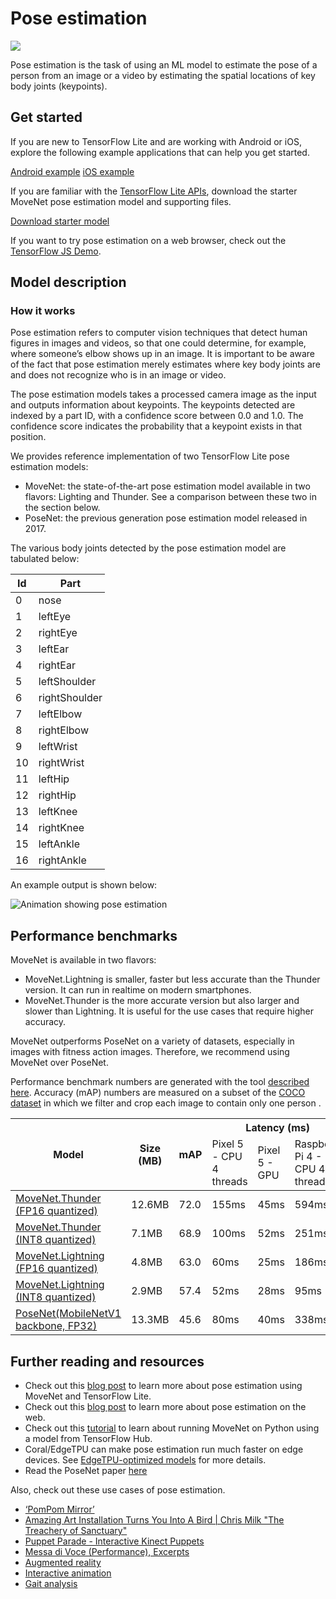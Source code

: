 # Pose estimation

<img src="../images/pose.png" class="attempt-right" />

Pose estimation is the task of using an ML model to estimate the pose of a
person from an image or a video by estimating the spatial locations of key body
joints (keypoints).

## Get started

If you are new to TensorFlow Lite and are working with Android or iOS, explore
the following example applications that can help you get started.

<a class="button button-primary" href="https://github.com/tensorflow/examples/tree/master/lite/examples/pose_estimation/android">
Android example</a>
<a class="button button-primary" href="https://github.com/tensorflow/examples/tree/master/lite/examples/pose_estimation/ios">
iOS example</a>

If you are familiar with the
[TensorFlow Lite APIs](https://www.tensorflow.org/api_docs/python/tf/lite),
download the starter MoveNet pose estimation model and supporting files.

<a class="button button-primary" href="https://tfhub.dev/s?q=movenet"> Download
starter model</a>

If you want to try pose estimation on a web browser, check out the
<a href="https://storage.googleapis.com/tfjs-models/demos/pose-detection/index.html?model=movenet">
TensorFlow JS Demo</a>.

## Model description

### How it works

Pose estimation refers to computer vision techniques that detect human figures
in images and videos, so that one could determine, for example, where someone’s
elbow shows up in an image. It is important to be aware of the fact that pose
estimation merely estimates where key body joints are and does not recognize who
is in an image or video.

The pose estimation models takes a processed camera image as the input and
outputs information about keypoints. The keypoints detected are indexed by a
part ID, with a confidence score between 0.0 and 1.0. The confidence score
indicates the probability that a keypoint exists in that position.

We provides reference implementation of two TensorFlow Lite pose estimation
models:

*   MoveNet: the state-of-the-art pose estimation model available in two
    flavors: Lighting and Thunder. See a comparison between these two in the
    section below.
*   PoseNet: the previous generation pose estimation model released in 2017.

The various body joints detected by the pose estimation model are tabulated
below:

<table style="width: 30%;">
  <thead>
    <tr>
      <th>Id</th>
      <th>Part</th>
    </tr>
  </thead>
  <tbody>
    <tr>
      <td>0</td>
      <td>nose</td>
    </tr>
    <tr>
      <td>1</td>
      <td>leftEye</td>
    </tr>
    <tr>
      <td>2</td>
      <td>rightEye</td>
    </tr>
    <tr>
      <td>3</td>
      <td>leftEar</td>
    </tr>
    <tr>
      <td>4</td>
      <td>rightEar</td>
    </tr>
    <tr>
      <td>5</td>
      <td>leftShoulder</td>
    </tr>
    <tr>
      <td>6</td>
      <td>rightShoulder</td>
    </tr>
    <tr>
      <td>7</td>
      <td>leftElbow</td>
    </tr>
    <tr>
      <td>8</td>
      <td>rightElbow</td>
    </tr>
    <tr>
      <td>9</td>
      <td>leftWrist</td>
    </tr>
    <tr>
      <td>10</td>
      <td>rightWrist</td>
    </tr>
    <tr>
      <td>11</td>
      <td>leftHip</td>
    </tr>
    <tr>
      <td>12</td>
      <td>rightHip</td>
    </tr>
    <tr>
      <td>13</td>
      <td>leftKnee</td>
    </tr>
    <tr>
      <td>14</td>
      <td>rightKnee</td>
    </tr>
    <tr>
      <td>15</td>
      <td>leftAnkle</td>
    </tr>
    <tr>
      <td>16</td>
      <td>rightAnkle</td>
    </tr>
  </tbody>
</table>

An example output is shown below:

<img alt="Animation showing pose estimation" src="https://storage.googleapis.com/download.tensorflow.org/example_images/movenet_demo.gif"/>

## Performance benchmarks

MoveNet is available in two flavors:

*   MoveNet.Lightning is smaller, faster but less accurate than the Thunder
    version. It can run in realtime on modern smartphones.
*   MoveNet.Thunder is the more accurate version but also larger and slower than
    Lightning. It is useful for the use cases that require higher accuracy.

MoveNet outperforms PoseNet on a variety of datasets, especially in images with
fitness action images. Therefore, we recommend using MoveNet over PoseNet.

Performance benchmark numbers are generated with the tool
[described here](../../performance/measurement.md). Accuracy (mAP) numbers are
measured on a subset of the [COCO dataset](https://cocodataset.org/#home) in
which we filter and crop each image to contain only one person .

<table>
<thead>
  <tr>
    <th rowspan="2">Model</th>
    <th rowspan="2">Size (MB)</th>
    <th rowspan="2">mAP</th>
    <th colspan="3">Latency (ms)</th>
  </tr>
  <tr>
    <td>Pixel 5 - CPU 4 threads</td>
    <td>Pixel 5 - GPU</td>
    <td>Raspberry Pi 4 - CPU 4 threads</td>
  </tr>
</thead>
<tbody>
  <tr>
    <td>
      <a href="https://tfhub.dev/google/lite-model/movenet/singlepose/thunder/tflite/float16/4">MoveNet.Thunder (FP16 quantized)</a>
    </td>
    <td>12.6MB</td>
    <td>72.0</td>
    <td>155ms</td>
    <td>45ms</td>
    <td>594ms</td>
  </tr>
  <tr>
    <td>
      <a href="https://tfhub.dev/google/lite-model/movenet/singlepose/thunder/tflite/int8/4">MoveNet.Thunder (INT8 quantized)</a>
    </td>
    <td>7.1MB</td>
    <td>68.9</td>
    <td>100ms</td>
    <td>52ms</td>
    <td>251ms</td>
  </tr>
  <tr>
    <td>
      <a href="https://tfhub.dev/google/lite-model/movenet/singlepose/lightning/tflite/float16/4">MoveNet.Lightning (FP16 quantized)</a>
    </td>
    <td>4.8MB</td>
    <td>63.0</td>
    <td>60ms</td>
    <td>25ms</td>
    <td>186ms</td>
  </tr>
  <tr>
    <td>
      <a href="https://tfhub.dev/google/lite-model/movenet/singlepose/lightning/tflite/int8/4">MoveNet.Lightning (INT8 quantized)</a>
    </td>
    <td>2.9MB</td>
    <td>57.4</td>
    <td>52ms</td>
    <td>28ms</td>
    <td>95ms</td>
  </tr>
  <tr>
    <td>
      <a href="https://storage.googleapis.com/download.tensorflow.org/models/tflite/posenet_mobilenet_v1_100_257x257_multi_kpt_stripped.tflite">PoseNet(MobileNetV1 backbone, FP32)</a>
    </td>
    <td>13.3MB</td>
    <td>45.6</td>
    <td>80ms</td>
    <td>40ms</td>
    <td>338ms</td>
  </tr>
</tbody>
</table>

## Further reading and resources

*   Check out this
    [blog post](https://blog.tensorflow.org/2021/08/pose-estimation-and-classification-on-edge-devices-with-MoveNet-and-TensorFlow-Lite.html)
    to learn more about pose estimation using MoveNet and TensorFlow Lite.
*   Check out this
    [blog post](https://blog.tensorflow.org/2021/05/next-generation-pose-detection-with-movenet-and-tensorflowjs.html)
    to learn more about pose estimation on the web.
*   Check out this [tutorial](https://www.tensorflow.org/hub/tutorials/movenet)
    to learn about running MoveNet on Python using a model from TensorFlow Hub.
*   Coral/EdgeTPU can make pose estimation run much faster on edge devices. See
    [EdgeTPU-optimized models](https://coral.ai/models/pose-estimation/) for
    more details.
*   Read the PoseNet paper [here](https://arxiv.org/abs/1803.08225)

Also, check out these use cases of pose estimation.

<ul>
  <li><a href="https://vimeo.com/128375543">‘PomPom Mirror’</a></li>
  <li><a href="https://youtu.be/I5__9hq-yas">Amazing Art Installation Turns You Into A Bird | Chris Milk "The Treachery of Sanctuary"</a></li>
  <li><a href="https://vimeo.com/34824490">Puppet Parade - Interactive Kinect Puppets</a></li>
  <li><a href="https://vimeo.com/2892576">Messa di Voce (Performance), Excerpts</a></li>
  <li><a href="https://www.instagram.com/p/BbkKLiegrTR/">Augmented reality</a></li>
  <li><a href="https://www.instagram.com/p/Bg1EgOihgyh/">Interactive animation</a></li>
  <li><a href="https://www.runnersneed.com/expert-advice/gear-guides/gait-analysis.html">Gait analysis</a></li>
</ul>
